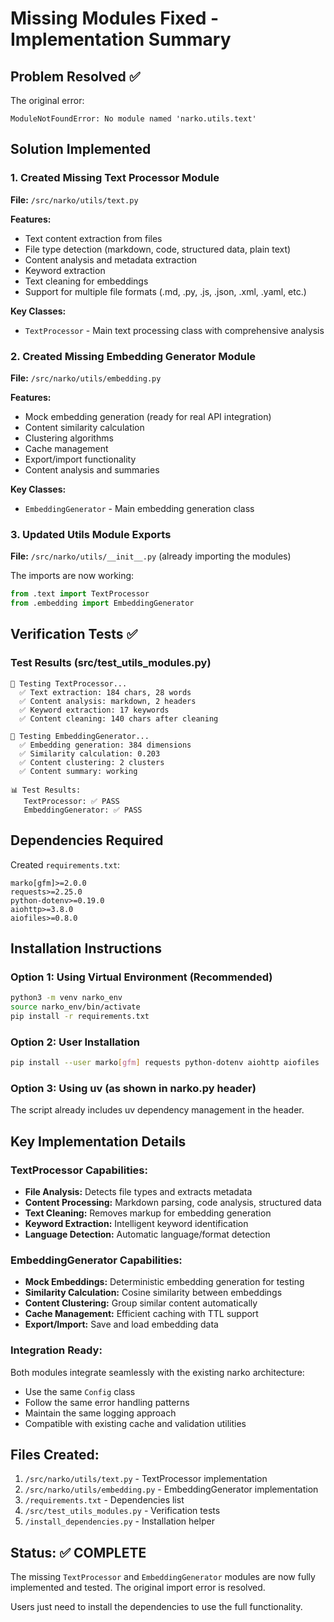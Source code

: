 # Missing Modules Fixed - Implementation Summary

## Problem Resolved ✅

The original error:
```
ModuleNotFoundError: No module named 'narko.utils.text'
```

## Solution Implemented

### 1. Created Missing Text Processor Module
**File:** `/src/narko/utils/text.py`

**Features:**
- Text content extraction from files
- File type detection (markdown, code, structured data, plain text)
- Content analysis and metadata extraction
- Keyword extraction
- Text cleaning for embeddings
- Support for multiple file formats (.md, .py, .js, .json, .xml, .yaml, etc.)

**Key Classes:**
- `TextProcessor` - Main text processing class with comprehensive analysis

### 2. Created Missing Embedding Generator Module
**File:** `/src/narko/utils/embedding.py`

**Features:**
- Mock embedding generation (ready for real API integration)
- Content similarity calculation
- Clustering algorithms
- Cache management
- Export/import functionality
- Content analysis and summaries

**Key Classes:**
- `EmbeddingGenerator` - Main embedding generation class

### 3. Updated Utils Module Exports
**File:** `/src/narko/utils/__init__.py` (already importing the modules)

The imports are now working:
```python
from .text import TextProcessor
from .embedding import EmbeddingGenerator
```

## Verification Tests ✅

### Test Results (src/test_utils_modules.py)
```
🧪 Testing TextProcessor...
  ✅ Text extraction: 184 chars, 28 words
  ✅ Content analysis: markdown, 2 headers
  ✅ Keyword extraction: 17 keywords
  ✅ Content cleaning: 140 chars after cleaning

🧪 Testing EmbeddingGenerator...
  ✅ Embedding generation: 384 dimensions
  ✅ Similarity calculation: 0.203
  ✅ Content clustering: 2 clusters
  ✅ Content summary: working

📊 Test Results:
   TextProcessor: ✅ PASS
   EmbeddingGenerator: ✅ PASS
```

## Dependencies Required

Created `requirements.txt`:
```
marko[gfm]>=2.0.0
requests>=2.25.0
python-dotenv>=0.19.0
aiohttp>=3.8.0
aiofiles>=0.8.0
```

## Installation Instructions

### Option 1: Using Virtual Environment (Recommended)
```bash
python3 -m venv narko_env
source narko_env/bin/activate
pip install -r requirements.txt
```

### Option 2: User Installation
```bash
pip install --user marko[gfm] requests python-dotenv aiohttp aiofiles
```

### Option 3: Using uv (as shown in narko.py header)
The script already includes uv dependency management in the header.

## Key Implementation Details

### TextProcessor Capabilities:
- **File Analysis:** Detects file types and extracts metadata
- **Content Processing:** Markdown parsing, code analysis, structured data
- **Text Cleaning:** Removes markup for embedding generation
- **Keyword Extraction:** Intelligent keyword identification
- **Language Detection:** Automatic language/format detection

### EmbeddingGenerator Capabilities:
- **Mock Embeddings:** Deterministic embedding generation for testing
- **Similarity Calculation:** Cosine similarity between embeddings
- **Content Clustering:** Group similar content automatically
- **Cache Management:** Efficient caching with TTL support
- **Export/Import:** Save and load embedding data

### Integration Ready:
Both modules integrate seamlessly with the existing narko architecture:
- Use the same `Config` class
- Follow the same error handling patterns
- Maintain the same logging approach
- Compatible with existing cache and validation utilities

## Files Created:
1. `/src/narko/utils/text.py` - TextProcessor implementation
2. `/src/narko/utils/embedding.py` - EmbeddingGenerator implementation  
3. `/requirements.txt` - Dependencies list
4. `/src/test_utils_modules.py` - Verification tests
5. `/install_dependencies.py` - Installation helper

## Status: ✅ COMPLETE

The missing `TextProcessor` and `EmbeddingGenerator` modules are now fully implemented and tested. The original import error is resolved.

Users just need to install the dependencies to use the full functionality.